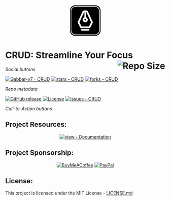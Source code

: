 <div align="center">
  <img src="https://github.com/Gabbar-v7/CRUD/blob/master/_git/crud_logo.png" alt="CRUD Logo" width="100px"/> 
</div>

# CRUD: Streamline Your Focus <img src='https://img.shields.io/github/repo-size/Gabbar-v7/CRUD?style=for-the-badge&label=REPO%20SIZE&labelColor=302D41&color=cba6f7' align='right' alt='Repo Size'>

_Social buttons_

[![Gabbar-v7 - CRUD](https://img.shields.io/static/v1?label=Gabbar-v7&message=CRUD&color=blueviolet&logo=github)](https://github.com/Gabbar-v7/CRUD "Go to GitHub repo")
[![stars - CRUD](https://img.shields.io/github/stars/Gabbar-v7/CRUD?style=social)](https://github.com/Gabbar-v7/CRUD)
[![forks - CRUD](https://img.shields.io/github/forks/Gabbar-v7/CRUD?style=social)](https://github.com/Gabbar-v7/CRUD)


_Repo metadata_


[![GitHub release](https://img.shields.io/github/release/Gabbar-v7/CRUD?include_prereleases=&sort=semver&color=blueviolet)](https://github.com/Gabbar-v7/CRUD/releases/)
[![License](https://img.shields.io/badge/License-MIT-blueviolet)](#license)
[![issues - CRUD](https://img.shields.io/github/issues/Gabbar-v7/CRUD)](https://github.com/Gabbar-v7/CRUD/issues)

_Call-to-Action buttons_

<div align="center">





</div>

## Project Resources:

<div align="center">

[![view - Documentation](https://img.shields.io/badge/view-Documentation-blue?style=for-the-badge)](/docs/ "Go to project documentation")

</div>

## Project Sponsorship:

<div align='center'>
  
  [![BuyMeACoffee](https://img.shields.io/badge/Buy%20Me%20a%20Coffee-ffdd00?style=for-the-badge&logo=buy-me-a-coffee&logoColor=black)]() 
  [![PayPal](https://img.shields.io/badge/PayPal-00457C?style=for-the-badge&logo=paypal&logoColor=white)](https://www.paypal.me/nullset7)

</div>


## License:

This project is licensed under the MIT License - [LICENSE.md](https://github.com/Gabbar-v7)
